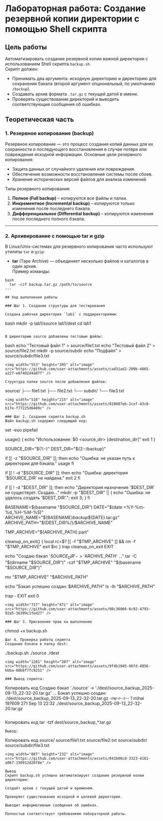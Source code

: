 
# Лабораторная работа: Создание резервной копии директории с помощью Shell скрипта

## Цель работы
Автоматизировать создание резервной копии важной директории с использованием Shell скрипта `backup.sh`.  
Скрипт должен:  
- Принимать два аргумента: исходную директорию и директорию для сохранения бэкапа (второй аргумент опциональный, по умолчанию `/backup`).  
- Создавать архив формата `.tar.gz` с текущей датой в имени.  
- Проверять существование директорий и выводить соответствующие сообщения об ошибках.  
## Теоретическая часть

### 1. Резервное копирование (backup)

Резервное копирование — это процесс создания копий данных для их сохранности и последующего восстановления в случае потери или повреждения исходной информации. Основные цели резервного копирования:

- Защита данных от случайного удаления или повреждения.
- Обеспечение возможности восстановления системы после сбоев.
- Хранение исторических версий файлов для анализа изменений.

Типы резервного копирования:

1. **Полное (Full backup)** – копируются все файлы и папки.
2. **Инкрементное (Incremental backup)** – копируются только изменения после последнего бэкапа.
3. **Дифференциальное (Differential backup)** – копируются изменения после последнего полного бэкапа.

---

### 2. Архивирование с помощью tar и gzip

В Linux/Unix-системах для резервного копирования часто используют утилиты `tar` и `gzip`:

- **tar** (Tape Archive) — объединяет несколько файлов и каталогов в один архив.  
  Пример команды:

```
bash
  tar -czf backup.tar.gz /path/to/source
---

## Ход выполнения работы

### Шаг 1. Создание структуры для тестирования

Создана рабочая директория `lab1` с поддиректориями:

```
bash
mkdir -p lab1/source lab1/dest
cd lab1
```

В директорию source добавлены тестовые файлы:

```
bash
echo "Тестовый файл 1" > source/file1.txt
echo "Тестовый файл 2" > source/file2.txt
mkdir -p source/subdir
echo "Подфайл" > source/subdir/file3.txt
```
<img width="553" height="305" alt="image" src="https://github.com/user-attachments/assets/cad31ad2-209b-4865-a227-e6f402d4a07f" />

Структура папки source после добавления файлов:
```
source/
├── file1.txt
├── file2.txt
└── subdir/
    └── file3.txt
```
<img width="518" height="215" alt="image" src="https://github.com/user-attachments/assets/020087eb-2cef-43c8-b17e-f77225d6409c" />

### Шаг 2. Создание скрипта backup.sh
Файл backup.sh содержит следующий код:

```
set -euo pipefail

usage() {
  echo "Использование: $0 <source_dir> [destination_dir]"
  exit 1
}

SOURCE_DIR="${1:-}"
DEST_DIR="${2:-/backup}"

if [[ -z "$SOURCE_DIR" ]]; then
  echo "Ошибка: не указан путь к директории для бэкапа."
  usage
fi

if [[ ! -d "$SOURCE_DIR" ]]; then
  echo "Ошибка: директория '$SOURCE_DIR' не найдена."
  exit 2
fi

if [[ ! -d "$DEST_DIR" ]]; then
  echo "Директория назначения '$DEST_DIR' не существует. Создаю..."
  mkdir -p "$DEST_DIR" || { echo "Ошибка: не удалось создать '$DEST_DIR'."; exit 3; }
fi

BASENAME=$(basename "$SOURCE_DIR")
DATE="$(date +%Y-%m-%d_%H-%M-%S)"
ARCHIVE_NAME="${BASENAME}_backup_${DATE}.tar.gz"
ARCHIVE_PATH="${DEST_DIR%/}/$ARCHIVE_NAME"

TMP_ARCHIVE="${ARCHIVE_PATH}.part"

cleanup_on_exit() {
  local rc=$?
  [[ -f "$TMP_ARCHIVE" ]] && rm -f "$TMP_ARCHIVE"
  exit $rc
}
trap cleanup_on_exit EXIT

echo "Создаю бэкап '$SOURCE_DIR' -> '$ARCHIVE_PATH' ..."
tar -C "$(dirname "$SOURCE_DIR")" -czf "$TMP_ARCHIVE" "$(basename "$SOURCE_DIR")"

mv "$TMP_ARCHIVE" "$ARCHIVE_PATH"

echo "Бэкап успешно создан: $ARCHIVE_PATH"
ls -lh "$ARCHIVE_PATH"

trap - EXIT
exit 0
```
<img width="727" height="471" alt="image" src="https://github.com/user-attachments/assets/08c36066-6c92-4793-92a5-36399c1fed27" />

### Шаг 3. Присвоение прав на выполнение

```
chmod +x backup.sh
```
Шаг 4. Проверка работы скрипта
Создание бэкапа в папку dest:

```
./backup.sh ./source ./dest
```
<img width="1201" height="207" alt="image" src="https://github.com/user-attachments/assets/9f4b1045-96fd-4956-bbba-80b6f7fc9251" />

### Вывод скрипта:

```
Копировать код
Создаю бэкап './source' -> './dest/source_backup_2025-09-13_22-32-20.tar.gz' ...
Бэкап успешно создан: ./dest/source_backup_2025-09-13_22-32-20.tar.gz
-rw-r--r-- 1 mihai 197609 271 Sep 13 22:32 ./dest/source_backup_2025-09-13_22-32-20.tar.gz
```

```
Копировать код
tar -tzf dest/source_backup_*.tar.gz
```
Вывод:

```
Копировать код
source/
source/file1.txt
source/file2.txt
source/subdir/
source/subdir/file3.txt
```
<img width="887" height="232" alt="image" src="https://github.com/user-attachments/assets/041b00c8-3323-4161-a067-150912d28f8e" />

Вывод
Скрипт backup.sh успешно автоматизирует создание резервной копии директории:

Создаёт архив с текущей датой и временем.

Проверяет существование исходной и целевой директории.

Выводит информативные сообщения об ошибках.

Полностью соответствует требованиям лабораторной работы.
